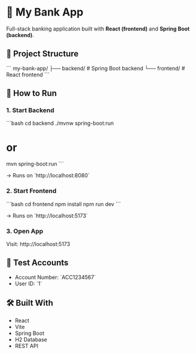 # 🏦 My Bank App

Full-stack banking application built with **React (frontend)** and **Spring Boot (backend)**.

## 📁 Project Structure

\`\`\`
my-bank-app/
├── backend/   # Spring Boot backend
└── frontend/  # React frontend
\`\`\`

## 🚀 How to Run

### 1. Start Backend

\`\`\`bash
cd backend
./mvnw spring-boot:run
# or
mvn spring-boot:run
\`\`\`

→ Runs on \`http://localhost:8080\`

### 2. Start Frontend

\`\`\`bash
cd frontend
npm install
npm run dev
\`\`\`

→ Runs on \`http://localhost:5173\`

### 3. Open App

Visit: http://localhost:5173

## 🧪 Test Accounts

- Account Number: \`ACC1234567\`
- User ID: \`1\`

## 🛠️ Built With

- React
- Vite
- Spring Boot
- H2 Database
- REST API

